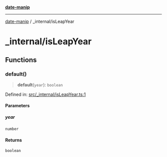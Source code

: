 [**date-manip**](../index.md)

***

[date-manip](../modules.md) / \_internal/isLeapYear

# \_internal/isLeapYear

## Functions

### default()

> **default**(`year`): `boolean`

Defined in: [src/\_internal/isLeapYear.ts:1](https://github.com/fengxinming/date-manip/blob/8fccf261c90ecd05d2eaf7f8c5a47a123e2bb753/src/_internal/isLeapYear.ts#L1)

#### Parameters

##### year

`number`

#### Returns

`boolean`
